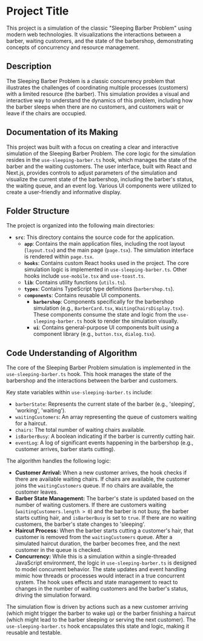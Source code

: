 # Project Title

This project is a simulation of the classic "Sleeping Barber Problem" using modern web technologies. It visualizations the interactions between a barber, waiting customers, and the state of the barbershop, demonstrating concepts of concurrency and resource management.

## Description

The Sleeping Barber Problem is a classic concurrency problem that illustrates the challenges of coordinating multiple processes (customers) with a limited resource (the barber). This simulation provides a visual and interactive way to understand the dynamics of this problem, including how the barber sleeps when there are no customers, and customers wait or leave if the chairs are occupied.

## Documentation of its Making

This project was built with a focus on creating a clear and interactive simulation of the Sleeping Barber Problem. The core logic for the simulation resides in the `use-sleeping-barber.ts` hook, which manages the state of the barber and the waiting customers. The user interface, built with React and Next.js, provides controls to adjust parameters of the simulation and visualize the current state of the barbershop, including the barber's status, the waiting queue, and an event log. Various UI components were utilized to create a user-friendly and informative display.

## Folder Structure

The project is organized into the following main directories:

*   **`src`**: This directory contains the source code for the application.
    *   **`app`**: Contains the main application files, including the root layout (`layout.tsx`) and the main page (`page.tsx`). The simulation interface is rendered within `page.tsx`.
    *   **`hooks`**: Contains custom React hooks used in the project. The core simulation logic is implemented in `use-sleeping-barber.ts`. Other hooks include `use-mobile.tsx` and `use-toast.ts`.
    *   **`lib`**: Contains utility functions (`utils.ts`).
    *   **`types`**: Contains TypeScript type definitions (`barbershop.ts`).
    *   **`components`**: Contains reusable UI components.
        *   **`barbershop`**: Components specifically for the barbershop simulation (e.g., `BarberCard.tsx`, `WaitingChairsDisplay.tsx`). These components consume the state and logic from the `use-sleeping-barber.ts` hook to render the simulation visually.
        *   **`ui`**: Contains general-purpose UI components built using a component library (e.g., `button.tsx`, `dialog.tsx`).

## Code Understanding of Algorithm

The core of the Sleeping Barber Problem simulation is implemented in the `use-sleeping-barber.ts` hook. This hook manages the state of the barbershop and the interactions between the barber and customers.

Key state variables within `use-sleeping-barber.ts` include:

*   `barberState`: Represents the current state of the barber (e.g., 'sleeping', 'working', 'waiting').
*   `waitingCustomers`: An array representing the queue of customers waiting for a haircut.
*   `chairs`: The total number of waiting chairs available.
*   `isBarberBusy`: A boolean indicating if the barber is currently cutting hair.
*   `eventLog`: A log of significant events happening in the barbershop (e.g., customer arrives, barber starts cutting).

The algorithm handles the following logic:

*   **Customer Arrival:** When a new customer arrives, the hook checks if there are available waiting chairs. If chairs are available, the customer joins the `waitingCustomers` queue. If no chairs are available, the customer leaves.
*   **Barber State Management:** The barber's state is updated based on the number of waiting customers. If there are customers waiting (`waitingCustomers.length > 0`) and the barber is not busy, the barber starts cutting hair, and `isBarberBusy` is set to `true`. If there are no waiting customers, the barber's state changes to 'sleeping'.
*   **Haircut Process:** When the barber starts cutting a customer's hair, that customer is removed from the `waitingCustomers` queue. After a simulated haircut duration, the barber becomes free, and the next customer in the queue is checked.
*   **Concurrency:** While this is a simulation within a single-threaded JavaScript environment, the logic in `use-sleeping-barber.ts` is designed to model concurrent behavior. The state updates and event handling mimic how threads or processes would interact in a true concurrent system. The hook uses effects and state management to react to changes in the number of waiting customers and the barber's status, driving the simulation forward.

The simulation flow is driven by actions such as a new customer arriving (which might trigger the barber to wake up) or the barber finishing a haircut (which might lead to the barber sleeping or serving the next customer). The `use-sleeping-barber.ts` hook encapsulates this state and logic, making it reusable and testable.
